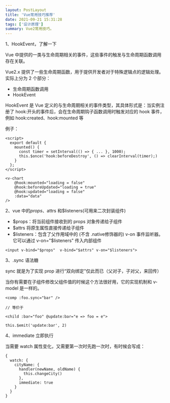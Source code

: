 ```yaml
---
layout: PostLayout
title: 'Vue常用技巧推荐'
date: 2021-09-21 15:31:28
tags: ['设计原理']
summary: Vue2常用技巧。
---
```


1、HookEvent，了解一下

Vue 中提供的一类与生命周期相关的事件，这些事件的触发与生命周期函数调用存在关联。

Vue2.x 提供了一些生命周期函数，用于提供开发者对于特殊逻辑点的逻辑处理。实际上分为 2 个部分：

- 生命周期函数调用
- HookEvent

HookEvent 是 Vue 定义的与生命周期相关的事件类型，其具体形式是：当实例注册了 hook:开头的事件后，会在生命周期钩子函数调用时触发对应的 hook 事件，例如 hook:created、hook:mounted 等

例子：

```
<script>
  export default {
    mounted() {
      const timer = setInterval(() => { ... }, 1000);
      this.$once('hook:beforeDestroy', () => clearInterval(timer);)
    }
  };
</script>

<v-chart
    @hook:mounted="loading = false"
    @hook:beforeUpdated="loading = true"
    @hook:updated="loading = false"
    :data="data"
/>
```

2、vue 中的$props、$attrs 和$listeners(可用来二次封装组件)

- $props：将当前组件接收到的 props 对象传递给子组件
- $attrs 将原生属性直接传递给子组件
- $listeners：包含了父作用域中的 (不含 .native修饰器的) v-on 事件监听器。它可以通过 v-on="$listeners" 传入内部组件

```
<input v-bind="$props"  v-bind="$attrs" v-on="$listeners">
```

3、.sync 语法糖

sync 就是为了实现 prop 进行“双向绑定”仅此而已（父对子，子对父，来回传）

当你有需要在子组件修改父组件值的时候这个方法很好用，它的实现机制和 v-model 是一样的。

```
<comp :foo.sync="bar" />

// 等价于

<child :bar="foo" @update:bar="e => foo = e">

this.$emit('update:bar', 2)
```

4、immediate 立即执行

当需要 watch 属性变化，又需要第一次时先跑一次时，有时候会写成：

```
{
  watch: {
    cityName: {
      handler(newName, oldName) {
        this.changeCity()
      },
      immediate: true
    }
  }
}
```
